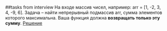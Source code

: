 ##tasks from interview
На входе массив чисел, например: arr = [1, -2, 3, 4, -9, 6].
Задача – найти непрерывный подмассив arr, сумма элементов которого максимальна.
Ваша функция должна **возвращать только эту сумму**.
[Решение]()